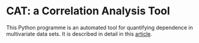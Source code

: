 # CAT: a Correlation Analysis Tool
This Python programme is an automated tool for quantifying dependence in multivariate data sets.
It is described in detail in this [article](https://arxiv.org/abs/1207.0981).
